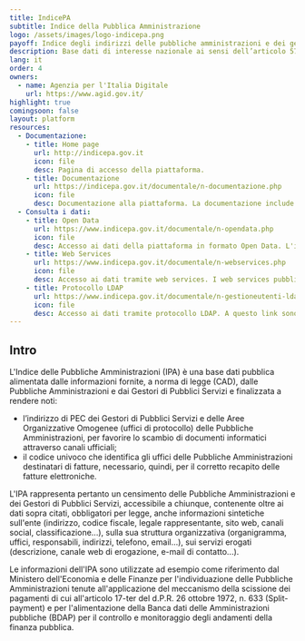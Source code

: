 ```yaml
---
title: IndicePA
subtitle: Indice della Pubblica Amministrazione
logo: /assets/images/logo-indicepa.png
payoff: Indice degli indirizzi delle pubbliche amministrazioni e dei gestori di pubblici servizi
description: Base dati di interesse nazionale ai sensi dell’articolo 57-bis comma 1 del Codice dell'Amministrazione Digitale.
lang: it
order: 4
owners:
  - name: Agenzia per l'Italia Digitale
    url: https://www.agid.gov.it/
highlight: true
comingsoon: false
layout: platform
resources:
  - Documentazione:
    - title: Home page
      url: http://indicepa.gov.it
      icon: file
      desc: Pagina di accesso della piattaforma.
    - title: Documentazione
      url: https://indicepa.gov.it/documentale/n-documentazione.php
      icon: file
      desc: Documentazione alla piattaforma. La documentazione include sia documenti utente che documentazione più tecnica per l'utlizzo dei webservices e l'integrazione da linguaggio di programmazione con la piattaforma.
  - Consulta i dati:
    - title: Open Data
      url: https://www.indicepa.gov.it/documentale/n-opendata.php
      icon: file
      desc: Accesso ai dati della piattaforma in formato Open Data. L'iPA aderisce alla filosofia dell'open data e avvia un percorso basato sull'accesso ai dati pubblici senza restrizioni. I dati sono organizzati in formati elettronici standard e aperti, accessibili qui.
    - title: Web Services
      url: https://www.indicepa.gov.it/documentale/n-webservices.php
      icon: file
      desc: Accesso ai dati tramite web services. I web services pubblicati su iPA ti consentono di fruire in modalità applicativa di alcuni contenuti presenti sul sito. A questo link è possibile trovare la documentazione e le procedure per accedere ai servizi web della piattaforma.
    - title: Protocollo LDAP
      url: https://www.indicepa.gov.it/documentale/n-gestioneutenti-ldap.php
      icon: file
      desc: Accesso ai dati tramite protocollo LDAP. A questo link sono disponibili le guide e i processi per ottenere l'accesso ai dati della piattaforma tramite LDAP.
---
```


## Intro
L'Indice delle Pubbliche Amministrazioni (IPA) è una base dati pubblica alimentata dalle informazioni fornite,
a norma di legge (CAD), dalle Pubbliche Amministrazioni e dai Gestori di Pubblici Servizi e finalizzata a rendere noti:
* l’indirizzo di PEC dei Gestori di Pubblici Servizi e delle Aree Organizzative Omogenee (uffici di protocollo)
  delle Pubbliche Amministrazioni, per favorire lo scambio di documenti informatici attraverso canali ufficiali;
* il codice univoco che identifica gli uffici delle Pubbliche Amministrazioni destinatari di fatture, necessario, quindi,
  per il corretto recapito delle fatture elettroniche.

L'IPA rappresenta pertanto un censimento delle Pubbliche Amministrazioni e dei Gestori di Pubblici Servizi, accessibile a
chiunque, contenente oltre ai dati sopra citati, obbligatori per legge, anche informazioni sintetiche sull'ente
(indirizzo, codice fiscale, legale rappresentante, sito web, canali social, classificazione...), sulla sua struttura
organizzativa (organigramma, uffici, responsabili, indirizzi, telefono, email...), sui servizi erogati (descrizione,
canale web di erogazione, e-mail di contatto...).

Le informazioni dell'IPA sono utilizzate ad esempio come riferimento dal Ministero dell'Economia e delle Finanze per
l'individuazione delle Pubbliche Amministrazioni tenute all'applicazione del meccanismo della scissione dei pagamenti
di cui all'articolo 17-ter del d.P.R. 26 ottobre 1972, n. 633 (Split-payment) e per l'alimentazione della Banca dati
delle Amministrazioni pubbliche (BDAP) per il controllo e monitoraggio degli andamenti della finanza pubblica.
